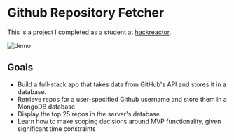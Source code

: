 # Github Repository Fetcher
This is a project I completed as a student at [hackreactor](http://hackreactor.com).

![demo](https://im4.ezgif.com/tmp/ezgif-4-13f490275af8.gif)

## Goals
- Build a full-stack app that takes data from GitHub's API and stores it in a database.
- Retrieve repos for a user-specified Github username and store them in a MongoDB database
- Display the top 25 repos in the server's database
- Learn how to make scoping decisions around MVP functionality, given significant time constraints

